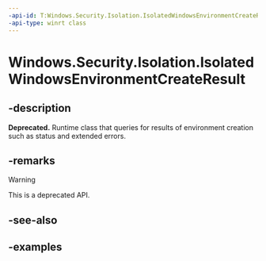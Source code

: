 ```yaml
---
-api-id: T:Windows.Security.Isolation.IsolatedWindowsEnvironmentCreateResult
-api-type: winrt class
---
```


<!-- Class syntax.
public class IsolatedWindowsEnvironmentCreateResult 
-->

# Windows.Security.Isolation.IsolatedWindowsEnvironmentCreateResult

## -description

**Deprecated.** Runtime class that queries for results of environment creation such as status and extended errors.

## -remarks

> [!WARNING]
> This is a deprecated API.

## -see-also

## -examples
